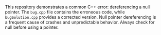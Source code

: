 This repository demonstrates a common C++ error: dereferencing a null pointer. The `bug.cpp` file contains the erroneous code, while `bugSolution.cpp` provides a corrected version.  Null pointer dereferencing is a frequent cause of crashes and unpredictable behavior. Always check for null before using a pointer.